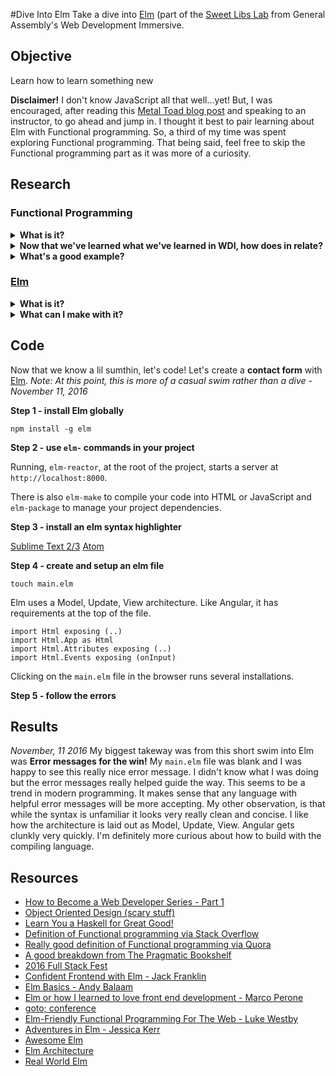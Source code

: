 #Dive Into Elm
Take a dive into [Elm][13] (part of the [Sweet Libs Lab][1] from General Assembly's Web Development Immersive.

## Objective

Learn how to learn something new

**Disclaimer!** I don't know JavaScript all that well...yet! But, I was encouraged, after reading this [Metal Toad blog post][2] and speaking to an instructor, to go ahead and jump in. I thought it best to pair learning about Elm with Functional programming. So, a third of my time was spent exploring Functional programming. That being said, feel free to skip the Functional programming part as it was more of a curiosity.

## Research

### Functional Programming

<details>
  <summary><strong>What is it?</strong></summary>

  * What I know so far:
    - It's another programming paradigm.
    - It has something to do with _side effects_ i.e. stuff I write can cause things to happen that I didn't want.
  * After researching:
    - "Functional Programming, as far as I understand it, seeks to describe what you want done rather than specify how you want something done." [via Stack Overflow][7]
    - "Functional programming is a paradigm which concentrates on computing results rather than on performing actions." [via Quora][8]
    - "Functional code is characterised by one thing: the absence of side effects. It doesn’t rely on data outside the current function, and it doesn’t change data that exists outside the current function."[Mary Rose Cook][10]

</details>

<details>
  <summary><strong>Now that we've learned what we've learned in WDI, how does in relate?</strong></summary>

  * Apparently jQuery is a ["hybrid functional/imperative language"][7].
  * So far we've been building things using functions with implicit and explicit return values. Purely, Functional languages limits the _side effects_ of functions. Objects are immutable as opposed to being iterated on.

</details>

<details>
  <summary><strong>What's a good example?</strong></summary>

  * [Mary Rose Cook][10] provides the following:

  This is an unfunctional function:
  
  ```
  a = 0
  def increment():
    global a
    a += 1
  ```

  This is a functional function:

  ```
  def increment(a):
    return a + 1
  ```

</details>

### [Elm][13]

<details>
  <summary><strong>What is it?</strong></summary>

  * **Elm is a functional language that compiles to JavaScript**

  * Straight from the source, "Elm compiles to JavaScript, so trying out Elm is easy. Convert a small part of your app to Elm and embed it in JS." [http://elm-lang.org/][13]

  * It's alternative to writing JavaScript. "Elm is a cutting-edge functional programming language that you can use instead of JavaScript - or alongside it" [Richard Feldman][14]

  * It's _revolutionizing_ and _changing the game_ for Javascripteers.

  * You had me at "friendly errors". 
  "Elm is about:
    - No runtime errors in practice. No null. No undefined is not a function.
    - Friendly error messages that help you add features more quickly.
    - Well-architected code that stays well-architected as your app grows.
    - Automatically enforced semantic versioning for all Elm packages."
    [An Introduction to Elm][21]

</details>

<details>
  <summary><strong>What can I make with it?</strong></summary>

  * You can make anything that you would want to make with JavaScript.

</details>

## Code

Now that we know a lil sumthin, let's code! Let's create a **contact form** with [Elm][13].
_Note: At this point, this is more of a casual swim rather than a dive - November 11, 2016_

  **Step 1 - install Elm globally**
  
  `npm install -g elm`

  **Step 2 - use `elm-` commands in your project**

  Running, `elm-reactor`, at the root of the project, starts a server at `http://localhost:8000`.

  There is also `elm-make` to compile your code into HTML or JavaScript and `elm-package` to manage your project dependencies.

  **Step 3 - install an elm syntax highlighter**

  [Sublime Text 2/3][23]
  [Atom][24]

  **Step 4 - create and setup an elm file**

  `touch main.elm`

  Elm uses a Model, Update, View architecture. Like Angular, it has requirements at the top of the file.

  ```
  import Html exposing (..)
  import Html.App as Html
  import Html.Attributes exposing (..)
  import Html.Events exposing (onInput)
  ```

  Clicking on the `main.elm` file in the browser runs several installations.

  **Step 5 - follow the errors**

## Results
  _November, 11 2016_
  My biggest takeway was from this short swim into Elm was **Error messages for the win!**
  My `main.elm` file was blank and I was happy to see this really nice error message. I didn't know what I was doing but the error messages really helped guide the way. This seems to be a trend in modern programming. It makes sense that any language with helpful error messages will be more accepting. My other observation, is that while the syntax is unfamiliar it looks very really clean and concise. I like how the architecture is laid out as Model, Update, View. Angular gets clunkly very quickly. I'm definitely more curious about how to build with the compiling language.

## Resources

- [How to Become a Web Developer Series - Part 1][3]
- [Object Oriented Design (scary stuff)][5]
- [Learn You a Haskell for Great Good!][6]
- [Definition of Functional programming via Stack Overflow][7]
- [Really good definition of Functional programming via Quora][8]
- [A good breakdown from The Pragmatic Bookshelf][9]
- [2016 Full Stack Fest][12]
- [Confident Frontend with Elm - Jack Franklin][11]
- [Elm Basics - Andy Balaam][15]
- [Elm or how I learned to love front end development - Marco Perone][16]
- [goto; conference][17]
- [Elm-Friendly Functional Programming For The Web - Luke Westby][18]
- [Adventures in Elm - Jessica Kerr][19]
- [Awesome Elm][20]
- [Elm Architecture][22]
- [Real World Elm][25]


[1]:https://github.com/ga-wdi-exercises/sweet-libs
[2]:http://www.metaltoad.com/blog/on-javascript
[3]:http://aestheticio.com/how-to-become-a-web-developer-part-1/
[4]:http://aestheticio.com/become-web-developer-part-3-object-oriented-design/
[5]:http://butunclebob.com/ArticleS.UncleBob.PrinciplesOfOod
[6]:http://learnyouahaskell.com/
[7]:http://stackoverflow.com/questions/602444/what-is-functional-declarative-and-imperative-programming
[8]:https://www.quora.com/What-is-functional-programming
[9]:https://pragprog.com/magazines/2013-01/functional-programming-basics
[10]:https://maryrosecook.com/blog/post/a-practical-introduction-to-functional-programming
[11]:https://www.youtube.com/watch?v=rDQ22Yg3Fms
[12]:https://2016.fullstackfest.com/
[13]:http://elm-lang.org/
[14]:https://www.youtube.com/watch?v=zBHB9i8e3Kc
[15]:https://www.youtube.com/watch?v=g48K6ABfRzA
[16]:https://www.youtube.com/watch?v=DX28Hyn8gQw
[17]:http://gotocon.com/
[18]:https://www.youtube.com/watch?v=tN5UmM2yZPY
[19]:https://www.youtube.com/watch?v=cgXhMc8M4X4
[20]:https://github.com/isRuslan/awesome-elm
[21]:https://guide.elm-lang.org/
[22]:https://github.com/evancz/elm-architecture-tutorial/
[23]:https://github.com/deadfoxygrandpa/Elm.tmLanguage
[24]:https://atom.io/packages/language-elm
[25]:http://engineering.truqu.com/
